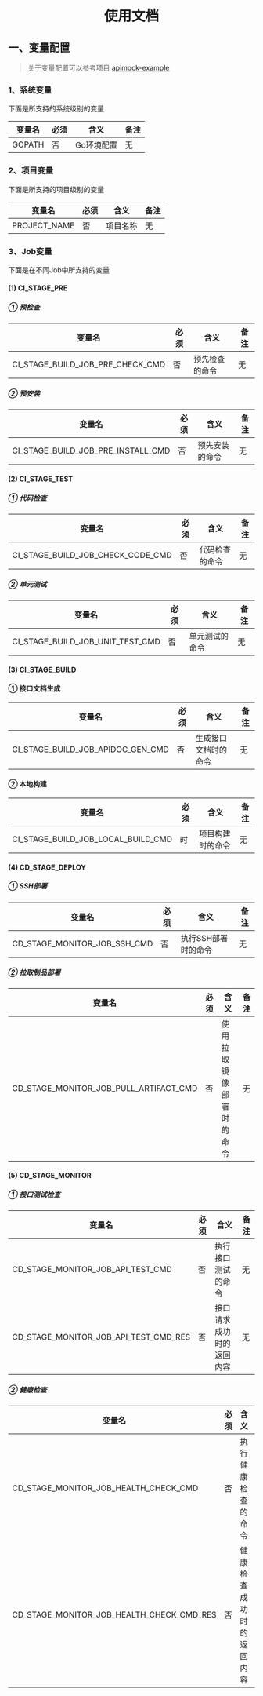 <div align="center"><h1>使用文档</h1></div>

## 一、变量配置

> 关于变量配置可以参考项目 [apimock-example](https://jihulab.com/WGrape/apimock-example)

### 1、系统变量
下面是所支持的系统级别的变量

| 变量名 | 必须  | 含义    | 备注 |
| ---- |----|----|----|
| GOPATH | 否   | Go环境配置 | 无  |

### 2、项目变量
下面是所支持的项目级别的变量

| 变量名          | 必须  | 含义    | 备注  |
|--------------|-----|-------|-----|
| PROJECT_NAME | 否   | 项目名称  | 无   |

### 3、Job变量
下面是在不同Job中所支持的变量

#### (1) CI_STAGE_PRE

##### ① 预检查

| 变量名                              | 必须  | 含义      | 备注  |
|----------------------------------|-----|---------|-----|
| CI_STAGE_BUILD_JOB_PRE_CHECK_CMD | 否   | 预先检查的命令 | 无   |

##### ② 预安装

| 变量名                                | 必须  | 含义      | 备注  |
|------------------------------------|-----|---------|-----|
| CI_STAGE_BUILD_JOB_PRE_INSTALL_CMD | 否   | 预先安装的命令 | 无   |

#### (2) CI_STAGE_TEST

##### ① 代码检查

| 变量名                               | 必须  | 含义      | 备注  |
|-----------------------------------|-----|---------|-----|
| CI_STAGE_BUILD_JOB_CHECK_CODE_CMD | 否   | 代码检查的命令 | 无   |

##### ② 单元测试

| 变量名                              | 必须  | 含义      | 备注  |
|----------------------------------|-----|---------|-----|
| CI_STAGE_BUILD_JOB_UNIT_TEST_CMD | 否   | 单元测试的命令 | 无   |

#### (3) CI_STAGE_BUILD

#### ① 接口文档生成

| 变量名                               | 必须  | 含义                 | 备注  |
|-----------------------------------|-----|--------------------|-----|
| CI_STAGE_BUILD_JOB_APIDOC_GEN_CMD | 否   | 生成接口文档时的命令         | 无   |

#### ② 本地构建

| 变量名                                | 必须 | 含义       | 备注  |
|------------------------------------|----|----------|-----|
| CI_STAGE_BUILD_JOB_LOCAL_BUILD_CMD | 时  | 项目构建时的命令 | 无   |

#### (4) CD_STAGE_DEPLOY

##### ① SSH部署

| 变量名                          | 必须 | 含义          | 备注  |
|------------------------------|----|-------------|-----|
| CD_STAGE_MONITOR_JOB_SSH_CMD | 否  | 执行SSH部署时的命令 | 无   |

##### ② 拉取制品部署

| 变量名                                    | 必须 | 含义           | 备注  |
|----------------------------------------|----|--------------|-----|
| CD_STAGE_MONITOR_JOB_PULL_ARTIFACT_CMD | 否  | 使用拉取镜像部署时的命令 | 无   |

#### (5) CD_STAGE_MONITOR

##### ① 接口测试检查

| 变量名                                   | 必须 | 含义           | 备注  |
|---------------------------------------|----|--------------|-----|
| CD_STAGE_MONITOR_JOB_API_TEST_CMD     | 否  | 执行接口测试的命令    | 无   |
| CD_STAGE_MONITOR_JOB_API_TEST_CMD_RES | 否  | 接口请求成功时的返回内容 | 无   |

##### ② 健康检查

| 变量名                                       | 必须 | 含义           | 备注  |
|-------------------------------------------|----|--------------|-----|
| CD_STAGE_MONITOR_JOB_HEALTH_CHECK_CMD     | 否  | 执行健康检查的命令    | 无   |
| CD_STAGE_MONITOR_JOB_HEALTH_CHECK_CMD_RES | 否  | 健康检查成功时的返回内容 | 无   |
